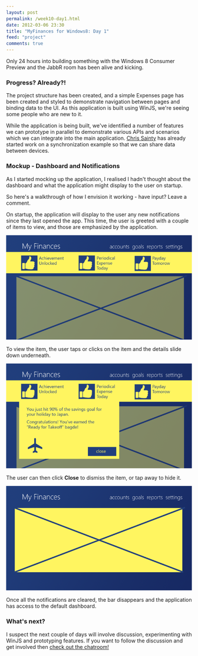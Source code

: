 ```yaml
--- 
layout: post
permalink: /week10-day1.html
date: 2012-03-06 23:30
title: "MyFinances for Windows8: Day 1"
feed: "project"
comments: true
---
```


Only 24 hours into building something with the Windows 8 Consumer Preview and the JabbR room has been alive and kicking.

### Progress? Already?!

The project structure has been created, and a simple Expenses page has been created and styled to demonstrate navigation between pages and binding data to the UI. As this application is built using WinJS, we're seeing some people who are new to it.

While the application is being built, we've identified a number of features we can prototype in parallel to demonstrate various APIs and scenarios which we can integrate into the main application. [Chris Sainty](http://twitter.com/csainty) has already started work on a synchronization example so that we can share data between devices.

### Mockup - Dashboard and Notifications

As I started mocking up the application, I realised I hadn't thought about the dashboard and what the application might display to the user on startup.

So here's a walkthrough of how I envision it working - have input? Leave a comment.

On startup, the application will display to the user any new notifications since they last opened the app. This time, the user is greeted with a couple of items to view, and those are emphasized by the application.

![](/img/finance-dashboard.png)

To view the item, the user taps or clicks on the item and the details slide down underneath. 

![](/img/finance-dashboard-itemselected.png)

The user can then click **Close** to dismiss the item, or tap away to hide it.

![](/img/finance-dashboard-no-notifications.png)

Once all the notifications are cleared, the bar disappears and the application has access to the default dashboard.


### What's next?

I suspect the next couple of days will involve discussion, experimenting with WinJS and prototyping features. If you want to follow the discussion and get involved then [check out the chatroom!](http://jabbr.net/#/rooms/code52)



